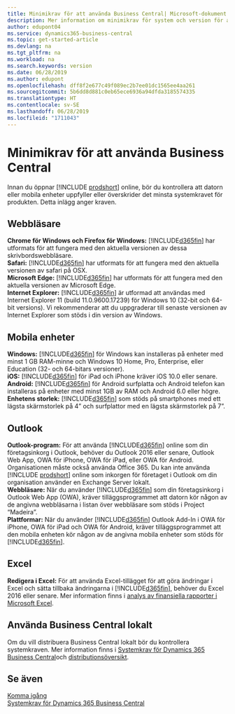 ```yaml
---
title: Minimikrav för att använda Business Central| Microsoft-dokument
description: Mer information om minimikrav för system och version för att använda Business Central online.
author: edupont04
ms.service: dynamics365-business-central
ms.topic: get-started-article
ms.devlang: na
ms.tgt_pltfrm: na
ms.workload: na
ms.search.keywords: version
ms.date: 06/28/2019
ms.author: edupont
ms.openlocfilehash: dff8f2e677c49f089ec2b7ee01dc1565ee4aa261
ms.sourcegitcommit: 5b6dd8d881c0eb65ece6936a94dfda3185574335
ms.translationtype: HT
ms.contentlocale: sv-SE
ms.lasthandoff: 06/28/2019
ms.locfileid: "1711043"
---
```

# <a name="minimum-requirements-for-using-business-central"></a>Minimikrav för att använda Business Central
Innan du öppnar [!INCLUDE [prodshort](includes/prodshort.md)] online, bör du kontrollera att datorn eller mobila enheter uppfyller eller överskrider det minsta systemkravet för produkten. Detta inlägg anger kraven.  

## <a name="browsers"></a>Webbläsare
**Chrome för Windows och Firefox för Windows:** [!INCLUDE[d365fin](includes/d365fin_md.md)] har utformats för att fungera med den aktuella versionen av dessa skrivbordswebbläsare.  
**Safari:** [!INCLUDE[d365fin](includes/d365fin_md.md)] har utformats för att fungera med den aktuella versionen av safari på OSX.  
**Microsoft Edge:** [!INCLUDE[d365fin](includes/d365fin_md.md)] har utformats för att fungera med den aktuella versionen av Microsoft Edge.  
**Internet Explorer:** [!INCLUDE[d365fin](includes/d365fin_md.md)] är utformad att användas med Internet Explorer 11 (build 11.0.9600.17239) för Windows 10 (32-bit och 64-bit versions). Vi rekommenderar att du uppgraderar till senaste versionen av Internet Explorer som stöds i din version av Windows.  

## <a name="mobile-devices"></a>Mobila enheter
**Windows:** [!INCLUDE[d365fin](includes/d365fin_md.md)] för Windows kan installeras på enheter med minst 1 GB RAM-minne och Windows 10 Home, Pro, Enterprise, eller Education (32- och 64-bitars versioner).  
**iOS:** [!INCLUDE[d365fin](includes/d365fin_md.md)] för iPad och iPhone kräver iOS 10.0 eller senare.  
**Android:** [!INCLUDE[d365fin](includes/d365fin_md.md)] för Android surfplatta och Android telefon kan installeras på enheter med minst 1GB av RAM och Android 6.0 eller högre.  
**Enhetens storlek:** [!INCLUDE[d365fin](includes/d365fin_md.md)] som stöds på smartphones med ett lägsta skärmstorlek på 4” och surfplattor med en lägsta skärmstorlek på 7”.  

## <a name="outlook"></a>Outlook
**Outlook-program:** För att använda [!INCLUDE[d365fin](includes/d365fin_md.md)] online som din företagsinkorg i Outlook, behöver du Outlook 2016 eller senare, Outlook Web App, OWA för iPhone, OWA för iPad, eller OWA för Android. Organisationen måste också använda Office 365. Du kan inte använda [!INCLUDE [prodshort](includes/prodshort.md)] online som inkorgen för företaget i Outlook om din organisation använder en Exchange Server lokalt.  
**Webbläsare:** När du använder [!INCLUDE[d365fin](includes/d365fin_md.md)] som din företagsinkorg i Outlook Web App (OWA), kräver tilläggsprogrammet att datorn kör någon av de angivna webbläsarna i listan över webbläsare som stöds i Project “Madeira”.  
**Plattformar:** När du använder [!INCLUDE[d365fin](includes/d365fin_md.md)] Outlook Add-In i OWA för iPhone, OWA för iPad och OWA för Android, kräver tilläggsprogrammet att den mobila enheten kör någon av de angivna mobila enheter som stöds för [!INCLUDE[d365fin](includes/d365fin_md.md)].  

## <a name="excel"></a>Excel
**Redigera i Excel:** För att använda Excel-tillägget för att göra ändringar i Excel och sätta tillbaka ändringarna i [!INCLUDE[d365fin](includes/d365fin_md.md)], behöver du Excel 2016 eller senare. Mer information finns i [analys av finansiella rapporter i Microsoft Excel](finance-analyze-excel.md).  

## <a name="using-business-central-on-premises"></a>Använda Business Central lokalt

Om du vill distribuera Business Central lokalt bör du kontrollera systemkraven. Mer information finns i [Systemkrav för Dynamics 365 Business Central](/dynamics365/business-central/dev-itpro/deployment/system-requirement-business-central)och [distributionsöversikt](/dynamics365/business-central/dev-itpro/deployment/deployment).  

## <a name="see-also"></a>Se även
[Komma igång](product-get-started.md)  
[Systemkrav för Dynamics 365 Business Central](/dynamics365/business-central/dev-itpro/deployment/system-requirement-business-central)  
